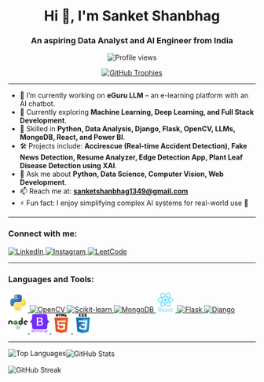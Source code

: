 <h1 align="center">Hi 👋, I'm Sanket Shanbhag</h1>
<h3 align="center">An aspiring Data Analyst and AI Engineer from India</h3>

<p align="center">
  <img src="https://komarev.com/ghpvc/?username=sanket77shanbhag&label=Profile%20views&color=0e75b6&style=flat" alt="Profile views" />
</p>

<p align="center">
  <a href="https://github-profile-trophy.vercel.app/?username=sanket77shanbhag" target="_blank">
    <img src="https://github-profile-trophy.vercel.app/?username=sanket77shanbhag&theme=gruvbox" alt="GitHub Trophies" />
  </a>
</p>

---

- 🔭 I’m currently working on **eGuru LLM** – an e-learning platform with an AI chatbot.
- 🌱 Currently exploring **Machine Learning, Deep Learning, and Full Stack Development**.
- 🧠 Skilled in **Python, Data Analysis, Django, Flask, OpenCV, LLMs, MongoDB, React, and Power BI**.
- 🛠️ Projects include: **Accirescue (Real-time Accident Detection), Fake News Detection, Resume Analyzer, Edge Detection App, Plant Leaf Disease Detection using XAI**.
- 💬 Ask me about **Python, Data Science, Computer Vision, Web Development**.
- 📫 Reach me at: **sanketshanbhag1349@gmail.com**
- ⚡ Fun fact: I enjoy simplifying complex AI systems for real-world use 🚀

---

<h3 align="left">Connect with me:</h3>
<p align="left">
  <a href="https://linkedin.com/in/sanket-shanbhag-915466248" target="_blank">
    <img align="center" src="https://raw.githubusercontent.com/rahuldkjain/github-profile-readme-generator/master/src/images/icons/Social/linked-in-alt.svg" alt="LinkedIn" height="30" width="40" />
  </a>
  <a href="https://instagram.com/__sanket__77" target="_blank">
    <img align="center" src="https://raw.githubusercontent.com/rahuldkjain/github-profile-readme-generator/master/src/images/icons/Social/instagram.svg" alt="Instagram" height="30" width="40" />
  </a>
  <a href="https://www.leetcode.com/sanket_shanbhag" target="_blank">
    <img align="center" src="https://raw.githubusercontent.com/rahuldkjain/github-profile-readme-generator/master/src/images/icons/Social/leet-code.svg" alt="LeetCode" height="30" width="40" />
  </a>
</p>

---

<h3 align="left">Languages and Tools:</h3>
<p align="left">
  <a href="https://www.python.org" target="_blank"> <img src="https://raw.githubusercontent.com/devicons/devicon/master/icons/python/python-original.svg" alt="Python" width="40" height="40"/> </a>
  <a href="https://opencv.org/" target="_blank"> <img src="https://www.vectorlogo.zone/logos/opencv/opencv-icon.svg" alt="OpenCV" width="40" height="40"/> </a>
  <a href="https://scikit-learn.org/" target="_blank"> <img src="https://upload.wikimedia.org/wikipedia/commons/0/05/Scikit_learn_logo_small.svg" alt="Scikit-learn" width="40" height="40"/> </a>
  <a href="https://www.mongodb.com/" target="_blank"> <img src="https://www.vectorlogo.zone/logos/mongodb/mongodb-icon.svg" alt="MongoDB" width="40" height="40"/> </a>
  <a href="https://reactjs.org/" target="_blank"> <img src="https://raw.githubusercontent.com/devicons/devicon/master/icons/react/react-original-wordmark.svg" alt="React" width="40" height="40"/> </a>
  <a href="https://flask.palletsprojects.com/" target="_blank"> <img src="https://www.vectorlogo.zone/logos/pocoo_flask/pocoo_flask-icon.svg" alt="Flask" width="40" height="40"/> </a>
  <a href="https://www.djangoproject.com/" target="_blank"> <img src="https://cdn.worldvectorlogo.com/logos/django.svg" alt="Django" width="40" height="40"/> </a>
  <a href="https://nodejs.org" target="_blank"> <img src="https://raw.githubusercontent.com/devicons/devicon/master/icons/nodejs/nodejs-original-wordmark.svg" alt="Node.js" width="40" height="40"/> </a>
  <a href="https://getbootstrap.com" target="_blank"> <img src="https://raw.githubusercontent.com/devicons/devicon/master/icons/bootstrap/bootstrap-plain-wordmark.svg" alt="Bootstrap" width="40" height="40"/> </a>
  <a href="https://www.w3.org/html/" target="_blank"> <img src="https://raw.githubusercontent.com/devicons/devicon/master/icons/html5/html5-original-wordmark.svg" alt="HTML5" width="40" height="40"/> </a>
  <a href="https://www.w3schools.com/css/" target="_blank"> <img src="https://raw.githubusercontent.com/devicons/devicon/master/icons/css3/css3-original-wordmark.svg" alt="CSS3" width="40" height="40"/> </a>
</p>

---

<p><img align="left" src="https://github-readme-stats.vercel.app/api/top-langs?username=sanket77shanbhag&show_icons=true&locale=en&layout=compact" alt="Top Languages" /></p>

<p><img align="center" src="https://github-readme-stats.vercel.app/api?username=sanket77shanbhag&show_icons=true&locale=en" alt="GitHub Stats" /></p>

<p><img align="center" src="https://github-readme-streak-stats.herokuapp.com/?user=sanket77shanbhag" alt="GitHub Streak" /></p>
